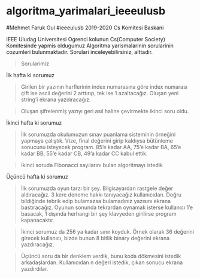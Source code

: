 # algoritma_yarimalari_ieeeulusb
#Mehmet Faruk Gul
#ieeeulusb 2019-2020 Cs Komitesi Baskani

IEEE Uludag Universitesi Ogrenci kolunun Cs(Computer Society) Komitesinde yapmis oldugumuz Algoritma yarismalarinin sorularinin cozumleri bulunmaktadir. Sorulari inceleyebilirsiniz, alttadir.

>Sorularimiz

İlk hafta ki sorumuz
>Girilen bir yazının harflerinin index numarasına göre index numarası çift ise ascii değerini 2 arttırıp, tek ise 1 azaltacağız. Oluşan yeni string’i ekrana yazdıracağız.

>Oluşan şifrelenmiş yazıyı geri asıl haline çevirmekte ikinci soru oldu.

İkinci hafta ki sorumuz
>İlk sorumuzda okulumuzun sınav puanlama sisteminin örneğini yapmaya çalıştık. Vize, final değerini girip kaldıysa bütünleme sonucunu isteyecek program. 85’e kadar AA, 75’e kadar BA, 65’e kadar BB, 55’e kadar CB, 49’a kadar CC kabul ettik.

>İkinci soruda Fibonacci sayılarını bulan algoritmayı istedik

Üçüncü hafta ki sorumuz
>İlk sorumuzda oyun tarzı bir şey. Bilgisayardan rastgele değer aldıracağız. 3 kere deneme hakkı tanıyacağız kullanıcıdan. Doğru bildiğinde tebrik edip bulamazsa bulamadınız yazısını ekrana bastıracağız. Oyunun sonunda tekrardan oynamak isterse kullanıcı 1’e basacak, 1 dışında herhangi bir şey klavyeden girilirse program kapanacaktır.

>İkinci sorumuz da 256 ya kadar sınır koyduk. Örnek olarak 36 değerini girecek kullanıcı, bizde bunun 8 bitlik binary değerini ekrana yazdıracağız.

>Üçüncü soru da bir denklem verdik, bunu koda dökmesini istedik arkadaşlardan. Kullanıcıdan n değeri istedik, çıkan sonucu ekrana yazdırdılar.
